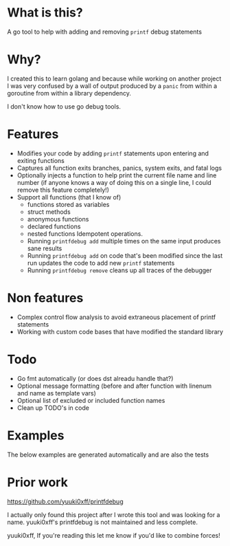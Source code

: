 # What is this?
A go tool to help with adding and removing `printf` debug statements

# Why?
I created this to learn golang and because while working on another project I was very confused by a wall of output produced by a `panic` from within a goroutine from within a library dependency.

I don't know how to use go debug tools.

# Features
- Modifies your code by adding `printf` statements upon entering and exiting functions
- Captures all function exits branches, panics, system exits, and fatal logs
- Optionally injects a function to help print the current file name and line number (if anyone knows a way of doing this on a single line, I could remove this feature completely!)
- Support all functions (that I know of)
  - functions stored as variables
  - struct methods
  - anonymous functions
  - declared functions
  - nested functions
  Idempotent operations.
  - Running `printfdebug add` multiple times on the same input produces sane results
  - Running `printfdebug add` on code that's been modified since the last run updates the code to add new `printf` statements
  - Running `printfdebug remove` cleans up all traces of the debugger

# Non features
- Complex control flow analysis to avoid extraneous placement of printf statements
- Working with custom code bases that have modified the standard library

# Todo
- Go fmt automatically (or does dst alreadu handle that?)
- Optional message formatting (before and after function with linenum and name as template vars)
- Optional list of excluded or included function names
- Clean up TODO's in code

# Examples
The below examples are generated automatically and are also the tests

# Prior work

https://github.com/yuuki0xff/printfdebug 

I actually only found this project after I wrote this tool and was looking for a name. yuuki0xff's printfdebug is not maintained and less complete.

yuuki0xff, If you're reading this let me know if you'd like to combine forces!